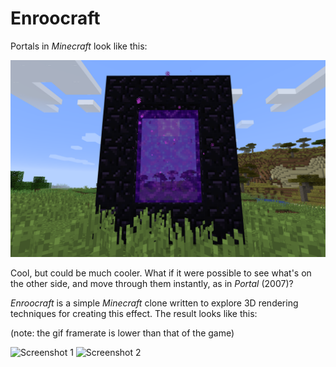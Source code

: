 # Enroocraft

Portals in _Minecraft_ look like this:

![Minecraft portal](minecraftportal.png)

Cool, but could be much cooler. What if it were possible to see what's on the other side, and move through them instantly, as in _Portal_ (2007)?

_Enroocraft_ is a simple _Minecraft_ clone written to explore 3D rendering techniques for creating this effect. The result looks like this:

(note: the gif framerate is lower than that of the game)

![Screenshot 1](screenshot1.gif)
![Screenshot 2](screenshot2.gif)
